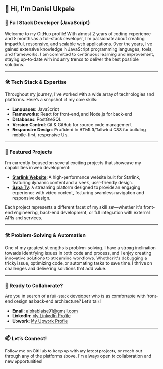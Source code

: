 ## 👋 Hi, I'm Daniel Ukpele

### 🚀 Full Stack Developer (JavaScript)

Welcome to my GitHub profile! With almost 2 years of coding experience and 8 months as a full-stack developer, I’m passionate about creating impactful, responsive, and scalable web applications. Over the years, I've gained extensive knowledge in JavaScript programming languages, tools, and frameworks. I am committed to continuous learning and improvement, staying up-to-date with industry trends to deliver the best possible solutions.

---

### 🛠️ Tech Stack & Expertise

Throughout my journey, I've worked with a wide array of technologies and platforms. Here’s a snapshot of my core skills:

- **Languages**: JavaScript
- **Frameworks**: React for front-end, and Node.js for back-end
- **Databases**: PostGreSQL
- **Version Control**: Git & GitHub for source code management
- **Responsive Design**: Proficient in HTML5/Tailwind CSS for building mobile-first, responsive UIs.

---

### 🌟 Featured Projects

I’m currently focused on several exciting projects that showcase my capabilities in web development:

- **[Starlink Website](https://starlinknetworkandmangement.com.ng)**: A high-performance website built for Starlink, featuring dynamic content and a sleek, user-friendly design.
- **[Sapa Tv](https://sapatv.ng)**: A streaming platform designed to provide an engaging experience with video content, featuring seamless navigation and responsive design.

Each project represents a different facet of my skill set—whether it's front-end engineering, back-end development, or full integration with external APIs and services.

---

### 🛠️ Problem-Solving & Automation

One of my greatest strengths is problem-solving. I have a strong inclination towards identifying issues in both code and process, and I enjoy creating innovative solutions to streamline workflows. Whether it's debugging a tricky issue, optimizing code, or automating tasks to save time, I thrive on challenges and delivering solutions that add value.


---

### 💼 Ready to Collaborate?

Are you in search of a full-stack developer who is as comfortable with front-end design as back-end architecture? Let’s talk!

- **Email**: alphablaise91@gmail.com
- **LinkedIn**: [My LinkedIn Profile](https://linkedin.com/in/ekojodu)
- **Upwork**: [My Upwork Profile](https://www.upwork.com/freelancers/~0153c8a69d911fba55)

---

### 📫 Let’s Connect!

Follow me on GitHub to keep up with my latest projects, or reach out through any of the platforms above. I'm always open to collaboration and new opportunities!
